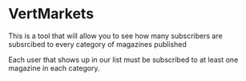 # VertMarkets

This is a tool that will allow you to 
see how many subscribers are subsrcibed
to every category of magazines published

Each user that shows up in our list must 
be subscribed to at least one magazine
in each category.